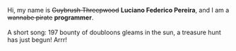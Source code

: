Hi, my name is ~~Guybrush Threepwood~~ **Luciano Federico Pereira**, and I am a ~~wannabe pirate~~ **programmer**.<br><br>A short song: 197 bounty of doubloons gleams in the sun, a treasure hunt has just begun! Arrr!
